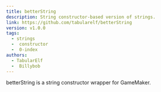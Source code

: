 ```yaml
---
title: betterString
description: String constructor-based version of strings.
link: https://github.com/tabularelf/betterString
version: v1.0.0
tags:
  - strings
  -  constructor
  -  0-index
authors:
  - TabularElf
  -  Billybob
---
```


betterString is a string constructor wrapper for GameMaker.